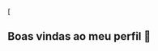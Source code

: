 [
## Boas vindas ao meu perfil 👋

<!--
**Meu nome é Bruno Almeida** 
Estou estudando na Alura
Estou me desenvolvendo na linguagem JavaScript
Utilizo esse espaço para minha organização e compartilhamento dos meu projetos desenvolvidos

## Você pode entrar em contato comigo 📫
00001079552601sp@al.educacao.sp.gov.br


![]([link](https://tenor.com/pt-BR/view/surprised-pikachu-pokemon-shock-surprised-pikachu-gif-15357817))



